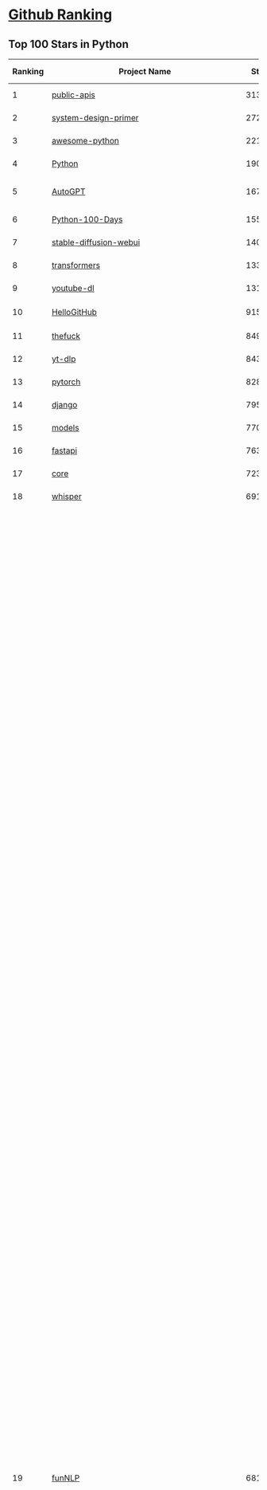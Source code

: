 [Github Ranking](../README.md)
==========

## Top 100 Stars in Python

| Ranking | Project Name | Stars | Forks | Language | Open Issues | Description | Last Commit |
| ------- | ------------ | ----- | ----- | -------- | ----------- | ----------- | ----------- |
| 1 | [public-apis](https://github.com/public-apis/public-apis) | 313997 | 33522 | Python | 25 | A collective list of free APIs | 2024-09-25T13:37:57Z |
| 2 | [system-design-primer](https://github.com/donnemartin/system-design-primer) | 272085 | 45870 | Python | 235 | Learn how to design large-scale systems. Prep for the system design interview.  Includes Anki flashcards. | 2024-08-07T10:09:11Z |
| 3 | [awesome-python](https://github.com/vinta/awesome-python) | 221044 | 24844 | Python | 0 | An opinionated list of awesome Python frameworks, libraries, software and resources. | 2024-08-11T17:10:18Z |
| 4 | [Python](https://github.com/TheAlgorithms/Python) | 190808 | 45099 | Python | 42 | All Algorithms implemented in Python | 2024-10-08T17:09:28Z |
| 5 | [AutoGPT](https://github.com/Significant-Gravitas/AutoGPT) | 167345 | 44206 | Python | 101 | AutoGPT is the vision of accessible AI for everyone, to use and to build on. Our mission is to provide the tools, so that you can focus on what matters. | 2024-10-10T02:59:27Z |
| 6 | [Python-100-Days](https://github.com/jackfrued/Python-100-Days) | 155527 | 52131 | Python | 532 | Python - 100天从新手到大师 | 2024-08-15T10:52:27Z |
| 7 | [stable-diffusion-webui](https://github.com/AUTOMATIC1111/stable-diffusion-webui) | 140875 | 26651 | Python | 2247 | Stable Diffusion web UI | 2024-10-08T22:50:39Z |
| 8 | [transformers](https://github.com/huggingface/transformers) | 133135 | 26581 | Python | 1011 | 🤗 Transformers: State-of-the-art Machine Learning for Pytorch, TensorFlow, and JAX. | 2024-10-09T21:51:19Z |
| 9 | [youtube-dl](https://github.com/ytdl-org/youtube-dl) | 131763 | 9978 | Python | 3703 | Command-line program to download videos from YouTube.com and other video sites | 2024-08-17T06:41:13Z |
| 10 | [HelloGitHub](https://github.com/521xueweihan/HelloGitHub) | 91574 | 9601 | Python | 145 | :octocat: 分享 GitHub 上有趣、入门级的开源项目。Share interesting, entry-level open source projects on GitHub. | 2024-09-28T06:51:48Z |
| 11 | [thefuck](https://github.com/nvbn/thefuck) | 84996 | 3428 | Python | 264 | Magnificent app which corrects your previous console command. | 2024-07-19T14:56:13Z |
| 12 | [yt-dlp](https://github.com/yt-dlp/yt-dlp) | 84381 | 6577 | Python | 1427 | A feature-rich command-line audio/video downloader | 2024-10-07T23:51:12Z |
| 13 | [pytorch](https://github.com/pytorch/pytorch) | 82806 | 22317 | Python | 13977 | Tensors and Dynamic neural networks in Python with strong GPU acceleration | 2024-10-10T03:01:33Z |
| 14 | [django](https://github.com/django/django) | 79556 | 31671 | Python | 0 | The Web framework for perfectionists with deadlines. | 2024-10-09T17:33:48Z |
| 15 | [models](https://github.com/tensorflow/models) | 77007 | 45785 | Python | 1066 | Models and examples built with TensorFlow | 2024-10-09T20:16:02Z |
| 16 | [fastapi](https://github.com/fastapi/fastapi) | 76390 | 6446 | Python | 45 | FastAPI framework, high performance, easy to learn, fast to code, ready for production | 2024-10-09T20:12:16Z |
| 17 | [core](https://github.com/home-assistant/core) | 72333 | 30273 | Python | 2322 | :house_with_garden: Open source home automation that puts local control and privacy first. | 2024-10-10T00:28:22Z |
| 18 | [whisper](https://github.com/openai/whisper) | 69165 | 8138 | Python | 0 | Robust Speech Recognition via Large-Scale Weak Supervision | 2024-09-30T18:21:19Z |
| 19 | [funNLP](https://github.com/fighting41love/funNLP) | 68155 | 14444 | Python | 25 | 中英文敏感词、语言检测、中外手机/电话归属地/运营商查询、名字推断性别、手机号抽取、身份证抽取、邮箱抽取、中日文人名库、中文缩写库、拆字词典、词汇情感值、停用词、反动词表、暴恐词表、繁简体转换、英文模拟中文发音、汪峰歌词生成器、职业名称词库、同义词库、反义词库、否定词库、汽车品牌词库、汽车零件词库、连续英文切割、各种中文词向量、公司名字大全、古诗词库、IT词库、财经词库、成语词库、地名词库、历史名人词库、诗词词库、医学词库、饮食词库、法律词库、汽车词库、动物词库、中文聊天语料、中文谣言数据、百度中文问答数据集、句子相似度匹配算法集合、bert资源、文本生成&摘要相关工具、cocoNLP信息抽取工具、国内电话号码正则匹配、清华大学XLORE:中英文跨语言百科知识图谱、清华大学人工智能技术系列报告、自然语言生成、NLU太难了系列、自动对联数据及机器人、用户名黑名单列表、罪名法务名词及分类模型、微信公众号语料、cs224n深度学习自然语言处理课程、中文手写汉字识别、中文自然语言处理 语料/数据集、变量命名神器、分词语料库+代码、任务型对话英文数据集、ASR 语音数据集 + 基于深度学习的中文语音识别系统、笑声检测器、Microsoft多语言数字/单位/如日期时间识别包、中华新华字典数据库及api(包括常用歇后语、成语、词语和汉字)、文档图谱自动生成、SpaCy 中文模型、Common Voice语音识别数据集新版、神经网络关系抽取、基于bert的命名实体识别、关键词(Keyphrase)抽取包pke、基于医疗领域知识图谱的问答系统、基于依存句法与语义角色标注的事件三元组抽取、依存句法分析4万句高质量标注数据、cnocr：用来做中文OCR的Python3包、中文人物关系知识图谱项目、中文nlp竞赛项目及代码汇总、中文字符数据、speech-aligner: 从“人声语音”及其“语言文本”产生音素级别时间对齐标注的工具、AmpliGraph: 知识图谱表示学习(Python)库：知识图谱概念链接预测、Scattertext 文本可视化(python)、语言/知识表示工具：BERT & ERNIE、中文对比英文自然语言处理NLP的区别综述、Synonyms中文近义词工具包、HarvestText领域自适应文本挖掘工具（新词发现-情感分析-实体链接等）、word2word：(Python)方便易用的多语言词-词对集：62种语言/3,564个多语言对、语音识别语料生成工具：从具有音频/字幕的在线视频创建自动语音识别(ASR)语料库、构建医疗实体识别的模型（包含词典和语料标注）、单文档非监督的关键词抽取、Kashgari中使用gpt-2语言模型、开源的金融投资数据提取工具、文本自动摘要库TextTeaser: 仅支持英文、人民日报语料处理工具集、一些关于自然语言的基本模型、基于14W歌曲知识库的问答尝试--功能包括歌词接龙and已知歌词找歌曲以及歌曲歌手歌词三角关系的问答、基于Siamese bilstm模型的相似句子判定模型并提供训练数据集和测试数据集、用Transformer编解码模型实现的根据Hacker News文章标题自动生成评论、用BERT进行序列标记和文本分类的模板代码、LitBank：NLP数据集——支持自然语言处理和计算人文学科任务的100部带标记英文小说语料、百度开源的基准信息抽取系统、虚假新闻数据集、Facebook: LAMA语言模型分析，提供Transformer-XL/BERT/ELMo/GPT预训练语言模型的统一访问接口、CommonsenseQA：面向常识的英文QA挑战、中文知识图谱资料、数据及工具、各大公司内部里大牛分享的技术文档 PDF 或者 PPT、自然语言生成SQL语句（英文）、中文NLP数据增强（EDA）工具、英文NLP数据增强工具 、基于医药知识图谱的智能问答系统、京东商品知识图谱、基于mongodb存储的军事领域知识图谱问答项目、基于远监督的中文关系抽取、语音情感分析、中文ULMFiT-情感分析-文本分类-语料及模型、一个拍照做题程序、世界各国大规模人名库、一个利用有趣中文语料库 qingyun 训练出来的中文聊天机器人、中文聊天机器人seqGAN、省市区镇行政区划数据带拼音标注、教育行业新闻语料库包含自动文摘功能、开放了对话机器人-知识图谱-语义理解-自然语言处理工具及数据、中文知识图谱：基于百度百科中文页面-抽取三元组信息-构建中文知识图谱、masr: 中文语音识别-提供预训练模型-高识别率、Python音频数据增广库、中文全词覆盖BERT及两份阅读理解数据、ConvLab：开源多域端到端对话系统平台、中文自然语言处理数据集、基于最新版本rasa搭建的对话系统、基于TensorFlow和BERT的管道式实体及关系抽取、一个小型的证券知识图谱/知识库、复盘所有NLP比赛的TOP方案、OpenCLaP：多领域开源中文预训练语言模型仓库、UER：基于不同语料+编码器+目标任务的中文预训练模型仓库、中文自然语言处理向量合集、基于金融-司法领域(兼有闲聊性质)的聊天机器人、g2pC：基于上下文的汉语读音自动标记模块、Zincbase 知识图谱构建工具包、诗歌质量评价/细粒度情感诗歌语料库、快速转化「中文数字」和「阿拉伯数字」、百度知道问答语料库、基于知识图谱的问答系统、jieba_fast 加速版的jieba、正则表达式教程、中文阅读理解数据集、基于BERT等最新语言模型的抽取式摘要提取、Python利用深度学习进行文本摘要的综合指南、知识图谱深度学习相关资料整理、维基大规模平行文本语料、StanfordNLP 0.2.0：纯Python版自然语言处理包、NeuralNLP-NeuralClassifier：腾讯开源深度学习文本分类工具、端到端的封闭域对话系统、中文命名实体识别：NeuroNER vs. BertNER、新闻事件线索抽取、2019年百度的三元组抽取比赛：“科学空间队”源码、基于依存句法的开放域文本知识三元组抽取和知识库构建、中文的GPT2训练代码、ML-NLP - 机器学习(Machine Learning)NLP面试中常考到的知识点和代码实现、nlp4han:中文自然语言处理工具集(断句/分词/词性标注/组块/句法分析/语义分析/NER/N元语法/HMM/代词消解/情感分析/拼写检查、XLM：Facebook的跨语言预训练语言模型、用基于BERT的微调和特征提取方法来进行知识图谱百度百科人物词条属性抽取、中文自然语言处理相关的开放任务-数据集-当前最佳结果、CoupletAI - 基于CNN+Bi-LSTM+Attention 的自动对对联系统、抽象知识图谱、MiningZhiDaoQACorpus - 580万百度知道问答数据挖掘项目、brat rapid annotation tool: 序列标注工具、大规模中文知识图谱数据：1.4亿实体、数据增强在机器翻译及其他nlp任务中的应用及效果、allennlp阅读理解:支持多种数据和模型、PDF表格数据提取工具 、 Graphbrain：AI开源软件库和科研工具，目的是促进自动意义提取和文本理解以及知识的探索和推断、简历自动筛选系统、基于命名实体识别的简历自动摘要、中文语言理解测评基准，包括代表性的数据集&基准模型&语料库&排行榜、树洞 OCR 文字识别 、从包含表格的扫描图片中识别表格和文字、语声迁移、Python口语自然语言处理工具集(英文)、 similarity：相似度计算工具包，java编写、海量中文预训练ALBERT模型 、Transformers 2.0 、基于大规模音频数据集Audioset的音频增强 、Poplar：网页版自然语言标注工具、图片文字去除，可用于漫画翻译 、186种语言的数字叫法库、Amazon发布基于知识的人-人开放领域对话数据集 、中文文本纠错模块代码、繁简体转换 、 Python实现的多种文本可读性评价指标、类似于人名/地名/组织机构名的命名体识别数据集 、东南大学《知识图谱》研究生课程(资料)、. 英文拼写检查库 、 wwsearch是企业微信后台自研的全文检索引擎、CHAMELEON：深度学习新闻推荐系统元架构 、 8篇论文梳理BERT相关模型进展与反思、DocSearch：免费文档搜索引擎、 LIDA：轻量交互式对话标注工具 、aili - the fastest in-memory index in the East 东半球最快并发索引 、知识图谱车音工作项目、自然语言生成资源大全 、中日韩分词库mecab的Python接口库、中文文本摘要/关键词提取、汉字字符特征提取器 (featurizer)，提取汉字的特征（发音特征、字形特征）用做深度学习的特征、中文生成任务基准测评 、中文缩写数据集、中文任务基准测评 - 代表性的数据集-基准(预训练)模型-语料库-baseline-工具包-排行榜、PySS3：面向可解释AI的SS3文本分类器机器可视化工具 、中文NLP数据集列表、COPE - 格律诗编辑程序、doccano：基于网页的开源协同多语言文本标注工具 、PreNLP：自然语言预处理库、简单的简历解析器，用来从简历中提取关键信息、用于中文闲聊的GPT2模型：GPT2-chitchat、基于检索聊天机器人多轮响应选择相关资源列表(Leaderboards、Datasets、Papers)、(Colab)抽象文本摘要实现集锦(教程 、词语拼音数据、高效模糊搜索工具、NLP数据增广资源集、微软对话机器人框架 、 GitHub Typo Corpus：大规模GitHub多语言拼写错误/语法错误数据集、TextCluster：短文本聚类预处理模块 Short text cluster、面向语音识别的中文文本规范化、BLINK：最先进的实体链接库、BertPunc：基于BERT的最先进标点修复模型、Tokenizer：快速、可定制的文本词条化库、中文语言理解测评基准，包括代表性的数据集、基准(预训练)模型、语料库、排行榜、spaCy 医学文本挖掘与信息提取 、 NLP任务示例项目代码集、 python拼写检查库、chatbot-list - 行业内关于智能客服、聊天机器人的应用和架构、算法分享和介绍、语音质量评价指标(MOSNet, BSSEval, STOI, PESQ, SRMR)、 用138GB语料训练的法文RoBERTa预训练语言模型 、BERT-NER-Pytorch：三种不同模式的BERT中文NER实验、无道词典 - 有道词典的命令行版本，支持英汉互查和在线查询、2019年NLP亮点回顾、 Chinese medical dialogue data 中文医疗对话数据集 、最好的汉字数字(中文数字)-阿拉伯数字转换工具、 基于百科知识库的中文词语多词义/义项获取与特定句子词语语义消歧、awesome-nlp-sentiment-analysis - 情感分析、情绪原因识别、评价对象和评价词抽取、LineFlow：面向所有深度学习框架的NLP数据高效加载器、中文医学NLP公开资源整理 、MedQuAD：(英文)医学问答数据集、将自然语言数字串解析转换为整数和浮点数、Transfer Learning in Natural Language Processing (NLP) 、面向语音识别的中文/英文发音辞典、Tokenizers：注重性能与多功能性的最先进分词器、CLUENER 细粒度命名实体识别 Fine Grained Named Entity Recognition、 基于BERT的中文命名实体识别、中文谣言数据库、NLP数据集/基准任务大列表、nlp相关的一些论文及代码, 包括主题模型、词向量(Word Embedding)、命名实体识别(NER)、文本分类(Text Classificatin)、文本生成(Text Generation)、文本相似性(Text Similarity)计算等，涉及到各种与nlp相关的算法，基于keras和tensorflow 、Python文本挖掘/NLP实战示例、 Blackstone：面向非结构化法律文本的spaCy pipeline和NLP模型通过同义词替换实现文本“变脸” 、中文 预训练 ELECTREA 模型: 基于对抗学习 pretrain Chinese Model 、albert-chinese-ner - 用预训练语言模型ALBERT做中文NER 、基于GPT2的特定主题文本生成/文本增广、开源预训练语言模型合集、多语言句向量包、编码、标记和实现：一种可控高效的文本生成方法、 英文脏话大列表 、attnvis：GPT2、BERT等transformer语言模型注意力交互可视化、CoVoST：Facebook发布的多语种语音-文本翻译语料库，包括11种语言(法语、德语、荷兰语、俄语、西班牙语、意大利语、土耳其语、波斯语、瑞典语、蒙古语和中文)的语音、文字转录及英文译文、Jiagu自然语言处理工具 - 以BiLSTM等模型为基础，提供知识图谱关系抽取 中文分词 词性标注 命名实体识别 情感分析 新词发现 关键词 文本摘要 文本聚类等功能、用unet实现对文档表格的自动检测，表格重建、NLP事件提取文献资源列表 、 金融领域自然语言处理研究资源大列表、CLUEDatasetSearch - 中英文NLP数据集：搜索所有中文NLP数据集，附常用英文NLP数据集 、medical_NER - 中文医学知识图谱命名实体识别 、(哈佛)讲因果推理的免费书、知识图谱相关学习资料/数据集/工具资源大列表、Forte：灵活强大的自然语言处理pipeline工具集 、Python字符串相似性算法库、PyLaia：面向手写文档分析的深度学习工具包、TextFooler：针对文本分类/推理的对抗文本生成模块、Haystack：灵活、强大的可扩展问答(QA)框架、中文关键短语抽取工具 | 2024-05-10T07:38:24Z |
| 20 | [flask](https://github.com/pallets/flask) | 67765 | 16183 | Python | 6 | The Python micro framework for building web applications. | 2024-09-01T16:04:17Z |
| 21 | [devops-exercises](https://github.com/bregman-arie/devops-exercises) | 66210 | 14784 | Python | 29 | Linux, Jenkins, AWS, SRE, Prometheus, Docker, Python, Ansible, Git, Kubernetes, Terraform, OpenStack, SQL, NoSQL, Azure, GCP, DNS, Elastic, Network, Virtualization. DevOps Interview Questions | 2024-08-31T08:15:03Z |
| 22 | [awesome-machine-learning](https://github.com/josephmisiti/awesome-machine-learning) | 65645 | 14602 | Python | 2 | A curated list of awesome Machine Learning frameworks, libraries and software. | 2024-08-07T17:16:24Z |
| 23 | [gpt_academic](https://github.com/binary-husky/gpt_academic) | 64650 | 7993 | Python | 341 | 为GPT/GLM等LLM大语言模型提供实用化交互接口，特别优化论文阅读/润色/写作体验，模块化设计，支持自定义快捷按钮&函数插件，支持Python和C++等项目剖析&自译解功能，PDF/LaTex论文翻译&总结功能，支持并行问询多种LLM模型，支持chatglm3等本地模型。接入通义千问, deepseekcoder, 讯飞星火, 文心一言, llama2, rwkv, claude2, moss等。 | 2024-10-07T05:20:55Z |
| 24 | [manim](https://github.com/3b1b/manim) | 63161 | 5851 | Python | 415 | Animation engine for explanatory math videos | 2024-10-04T15:16:07Z |
| 25 | [cpython](https://github.com/python/cpython) | 62850 | 30102 | Python | 7081 | The Python programming language | 2024-10-09T23:44:03Z |
| 26 | [ansible](https://github.com/ansible/ansible) | 62558 | 23855 | Python | 516 | Ansible is a radically simple IT automation platform that makes your applications and systems easier to deploy and maintain. Automate everything from code deployment to network configuration to cloud management, in a language that approaches plain English, using SSH, with no agents to install on remote systems. https://docs.ansible.com. | 2024-10-09T21:57:06Z |
| 27 | [d2l-zh](https://github.com/d2l-ai/d2l-zh) | 61960 | 10909 | Python | 0 | 《动手学深度学习》：面向中文读者、能运行、可讨论。中英文版被70多个国家的500多所大学用于教学。 | 2024-07-30T09:32:19Z |
| 28 | [keras](https://github.com/keras-team/keras) | 61848 | 19438 | Python | 237 | Deep Learning for humans | 2024-10-08T13:47:26Z |
| 29 | [PayloadsAllTheThings](https://github.com/swisskyrepo/PayloadsAllTheThings) | 60534 | 14550 | Python | 0 | A list of useful payloads and bypass for Web Application Security and Pentest/CTF | 2024-10-03T12:40:45Z |
| 30 | [gpt4free](https://github.com/xtekky/gpt4free) | 60274 | 13240 | Python | 20 | The official gpt4free repository \| various collection of powerful language models | 2024-10-03T11:21:41Z |
| 31 | [scikit-learn](https://github.com/scikit-learn/scikit-learn) | 59710 | 25319 | Python | 1555 | scikit-learn: machine learning in Python | 2024-10-09T20:25:55Z |
| 32 | [sherlock](https://github.com/sherlock-project/sherlock) | 59420 | 6815 | Python | 101 | Hunt down social media accounts by username across social networks | 2024-08-30T05:21:09Z |
| 33 | [screenshot-to-code](https://github.com/abi/screenshot-to-code) | 56485 | 6964 | Python | 57 | Drop in a screenshot and convert it to clean code (HTML/Tailwind/React/Vue) | 2024-09-26T14:56:18Z |
| 34 | [llama](https://github.com/meta-llama/llama) | 55927 | 9519 | Python | 333 | Inference code for Llama models | 2024-08-18T07:07:28Z |
| 35 | [localstack](https://github.com/localstack/localstack) | 55799 | 3974 | Python | 289 | 💻 A fully functional local AWS cloud stack. Develop and test your cloud & Serverless apps offline | 2024-10-09T17:15:04Z |
| 36 | [annotated_deep_learning_paper_implementations](https://github.com/labmlai/annotated_deep_learning_paper_implementations) | 54647 | 5640 | Python | 28 | 🧑‍🏫 60+ Implementations/tutorials of deep learning papers with side-by-side notes 📝; including transformers (original, xl, switch, feedback, vit, ...), optimizers (adam, adabelief, sophia, ...), gans(cyclegan, stylegan2, ...), 🎮 reinforcement learning (ppo, dqn), capsnet, distillation, ... 🧠 | 2024-08-24T09:18:59Z |
| 37 | [private-gpt](https://github.com/zylon-ai/private-gpt) | 53838 | 7238 | Python | 218 | Interact with your documents using the power of GPT, 100% privately, no data leaks | 2024-09-26T14:30:31Z |
| 38 | [face_recognition](https://github.com/ageitgey/face_recognition) | 53083 | 13458 | Python | 755 | The world's simplest facial recognition api for Python and the command line | 2024-08-21T06:22:36Z |
| 39 | [ComfyUI](https://github.com/comfyanonymous/ComfyUI) | 52741 | 5574 | Python | 1705 | The most powerful and modular diffusion model GUI, api and backend with a graph/nodes interface. | 2024-10-10T02:37:51Z |
| 40 | [scrapy](https://github.com/scrapy/scrapy) | 52681 | 10503 | Python | 449 | Scrapy, a fast high-level web crawling & scraping framework for Python. | 2024-10-08T11:39:49Z |
| 41 | [open-interpreter](https://github.com/OpenInterpreter/open-interpreter) | 52533 | 4634 | Python | 193 | A natural language interface for computers | 2024-09-26T07:13:34Z |
| 42 | [Real-Time-Voice-Cloning](https://github.com/CorentinJ/Real-Time-Voice-Cloning) | 52350 | 8754 | Python | 192 | Clone a voice in 5 seconds to generate arbitrary speech in real-time | 2024-08-14T19:54:03Z |
| 43 | [gpt-engineer](https://github.com/gpt-engineer-org/gpt-engineer) | 52147 | 6796 | Python | 12 | Platform to experiment with the AI Software Engineer. Terminal based. NOTE: Very different from https://gptengineer.app | 2024-09-12T13:16:33Z |
| 44 | [requests](https://github.com/psf/requests) | 52081 | 9312 | Python | 177 | A simple, yet elegant, HTTP library. | 2024-09-30T17:32:23Z |
| 45 | [faceswap](https://github.com/deepfakes/faceswap) | 52069 | 13189 | Python | 23 | Deepfakes Software For All | 2024-08-17T00:29:36Z |
| 46 | [you-get](https://github.com/soimort/you-get) | 50308 | 9415 | Python | 0 | :arrow_double_down: Dumb downloader that scrapes the web | 2024-08-19T20:29:59Z |
| 47 | [yolov5](https://github.com/ultralytics/yolov5) | 50095 | 16180 | Python | 123 | YOLOv5 🚀 in PyTorch > ONNX > CoreML > TFLite | 2024-10-05T12:27:47Z |
| 48 | [hackingtool](https://github.com/Z4nzu/hackingtool) | 50077 | 5383 | Python | 38 | ALL IN ONE Hacking Tool For Hackers | 2024-07-31T13:30:04Z |
| 49 | [openpilot](https://github.com/commaai/openpilot) | 49654 | 9028 | Python | 127 | openpilot is an operating system for robotics. Currently, it upgrades the driver assistance system in 275+ supported cars. | 2024-10-10T02:28:48Z |
| 50 | [grok-1](https://github.com/xai-org/grok-1) | 49472 | 8324 | Python | 72 | Grok open release | 2024-08-30T04:17:25Z |
| 51 | [rich](https://github.com/Textualize/rich) | 49122 | 1715 | Python | 164 | Rich is a Python library for rich text and beautiful formatting in the terminal. | 2024-10-04T11:51:48Z |
| 52 | [professional-programming](https://github.com/charlax/professional-programming) | 46540 | 3709 | Python | 4 | A collection of learning resources for curious software engineers | 2024-10-07T12:47:55Z |
| 53 | [big-list-of-naughty-strings](https://github.com/minimaxir/big-list-of-naughty-strings) | 46161 | 2127 | Python | 67 | The Big List of Naughty Strings is a list of strings which have a high probability of causing issues when used as user-input data. | 2024-04-18T03:26:59Z |
| 54 | [MetaGPT](https://github.com/geekan/MetaGPT) | 44141 | 5248 | Python | 197 | 🌟 The Multi-Agent Framework: First AI Software Company, Towards Natural Language Programming | 2024-09-29T07:38:02Z |
| 55 | [pandas](https://github.com/pandas-dev/pandas) | 43458 | 17867 | Python | 3518 | Flexible and powerful data analysis / manipulation library for Python, providing labeled data structures similar to R data.frame objects, statistical functions, and much more | 2024-10-09T19:37:07Z |
| 56 | [PaddleOCR](https://github.com/PaddlePaddle/PaddleOCR) | 43090 | 7724 | Python | 118 | Awesome multilingual OCR toolkits based on PaddlePaddle (practical ultra lightweight OCR system, support 80+ languages recognition, provide data annotation and synthesis tools, support training and deployment among server, mobile, embedded and IoT devices) | 2024-10-09T09:54:35Z |
| 57 | [30-Days-Of-Python](https://github.com/Asabeneh/30-Days-Of-Python) | 41855 | 7972 | Python | 67 | 30 days of Python programming challenge is a step-by-step guide to learn the Python programming language in 30 days. This challenge may take more than100 days, follow your own pace.  These videos may help too: https://www.youtube.com/channel/UC7PNRuno1rzYPb1xLa4yktw | 2024-10-09T08:43:32Z |
| 58 | [Fooocus](https://github.com/lllyasviel/Fooocus) | 40618 | 5675 | Python | 177 | Focus on prompting and generating | 2024-08-21T01:49:14Z |
| 59 | [ChatGLM-6B](https://github.com/THUDM/ChatGLM-6B) | 40487 | 5194 | Python | 548 | ChatGLM-6B: An Open Bilingual Dialogue Language Model \| 开源双语对话语言模型 | 2024-06-27T04:05:25Z |
| 60 | [python-patterns](https://github.com/faif/python-patterns) | 40304 | 6930 | Python | 10 | A collection of design patterns/idioms in Python | 2024-09-05T20:53:59Z |
| 61 | [text-generation-webui](https://github.com/oobabooga/text-generation-webui) | 39956 | 5241 | Python | 245 | A Gradio web UI for Large Language Models. | 2024-10-09T14:25:14Z |
| 62 | [ailearning](https://github.com/apachecn/ailearning) | 39249 | 11421 | Python | 3 | AiLearning：数据分析+机器学习实战+线性代数+PyTorch+NLTK+TF2 | 2024-03-04T02:15:13Z |
| 63 | [sentry](https://github.com/getsentry/sentry) | 38851 | 4167 | Python | 2698 | Developer-first error tracking and performance monitoring | 2024-10-10T02:36:24Z |
| 64 | [black](https://github.com/psf/black) | 38728 | 2428 | Python | 353 | The uncompromising Python code formatter | 2024-10-09T02:11:23Z |
| 65 | [ColossalAI](https://github.com/hpcaitech/ColossalAI) | 38713 | 4339 | Python | 391 | Making large AI models cheaper, faster and more accessible | 2024-10-09T02:22:14Z |
| 66 | [stablediffusion](https://github.com/Stability-AI/stablediffusion) | 38712 | 4997 | Python | 236 | High-Resolution Image Synthesis with Latent Diffusion Models | 2024-09-20T21:20:35Z |
| 67 | [cheat.sh](https://github.com/chubin/cheat.sh) | 38255 | 1781 | Python | 119 | the only cheat sheet you need | 2024-06-22T19:07:48Z |
| 68 | [Deep-Learning-Papers-Reading-Roadmap](https://github.com/floodsung/Deep-Learning-Papers-Reading-Roadmap) | 38026 | 7303 | Python | 49 | Deep Learning papers reading roadmap for anyone who are eager to learn this amazing tech! | 2022-11-27T13:18:32Z |
| 69 | [Deep-Live-Cam](https://github.com/hacksider/Deep-Live-Cam) | 38003 | 5448 | Python | 241 | real time face swap and one-click video deepfake with only a single image | 2024-10-09T16:17:00Z |
| 70 | [bert](https://github.com/google-research/bert) | 37982 | 9579 | Python | 790 | TensorFlow code and pre-trained models for BERT | 2024-07-23T23:39:41Z |
| 71 | [odoo](https://github.com/odoo/odoo) | 37963 | 24676 | Python | 2808 | Odoo. Open Source Apps To Grow Your Business. | 2024-10-10T02:54:17Z |
| 72 | [diagrams](https://github.com/mingrammer/diagrams) | 37407 | 2441 | Python | 309 | :art: Diagram as Code for prototyping cloud system architectures | 2024-10-09T16:44:03Z |
| 73 | [Open-Assistant](https://github.com/LAION-AI/Open-Assistant) | 36999 | 3226 | Python | 224 | OpenAssistant is a chat-based assistant that understands tasks, can interact with third-party systems, and retrieve information dynamically to do so. | 2024-08-17T01:55:35Z |
| 74 | [airflow](https://github.com/apache/airflow) | 36620 | 14175 | Python | 991 | Apache Airflow - A platform to programmatically author, schedule, and monitor workflows | 2024-10-09T22:02:42Z |
| 75 | [nanoGPT](https://github.com/karpathy/nanoGPT) | 36617 | 5768 | Python | 213 | The simplest, fastest repository for training/finetuning medium-sized GPTs. | 2024-08-19T10:49:32Z |
| 76 | [FastChat](https://github.com/lm-sys/FastChat) | 36616 | 4520 | Python | 767 | An open platform for training, serving, and evaluating large language models. Release repo for Vicuna and Chatbot Arena. | 2024-10-06T03:29:57Z |
| 77 | [interview_internal_reference](https://github.com/0voice/interview_internal_reference) | 36579 | 9436 | Python | 27 | 2023年最新总结，阿里，腾讯，百度，美团，头条等技术面试题目，以及答案，专家出题人分析汇总。 | 2024-05-20T12:04:02Z |
| 78 | [mitmproxy](https://github.com/mitmproxy/mitmproxy) | 36373 | 4005 | Python | 312 | An interactive TLS-capable intercepting HTTP proxy for penetration testers and software developers. | 2024-10-04T15:22:26Z |
| 79 | [quivr](https://github.com/QuivrHQ/quivr) | 36237 | 3525 | Python | 109 | Open-source RAG Framework for building GenAI Second Brains 🧠  Build productivity assistant (RAG) ⚡️🤖 Chat with your docs (PDF, CSV, ...)  & apps using Langchain, GPT 3.5 / 4 turbo, Private, Anthropic, VertexAI, Ollama, LLMs, Groq  that you can share with users !  Efficient retrieval augmented generation framework | 2024-10-09T14:16:20Z |
| 80 | [python-cheatsheet](https://github.com/gto76/python-cheatsheet) | 36198 | 6463 | Python | 5 | Comprehensive Python Cheatsheet | 2024-10-09T10:35:39Z |
| 81 | [llama_index](https://github.com/run-llama/llama_index) | 35952 | 5111 | Python | 551 | LlamaIndex is a data framework for your LLM applications | 2024-10-09T19:33:22Z |
| 82 | [wtfpython](https://github.com/satwikkansal/wtfpython) | 35702 | 2653 | Python | 72 | What the f*ck Python? 😱 | 2024-06-13T13:18:00Z |
| 83 | [GFPGAN](https://github.com/TencentARC/GFPGAN) | 35666 | 5907 | Python | 346 | GFPGAN aims at developing Practical Algorithms for Real-world Face Restoration. | 2024-07-26T18:44:02Z |
| 84 | [DragGAN](https://github.com/XingangPan/DragGAN) | 35654 | 3449 | Python | 142 | Official Code for DragGAN (SIGGRAPH 2023) | 2024-05-18T17:51:40Z |
| 85 | [MockingBird](https://github.com/babysor/MockingBird) | 35063 | 5195 | Python | 465 | 🚀AI拟声: 5秒内克隆您的声音并生成任意语音内容 Clone a voice in 5 seconds to generate arbitrary speech in real-time | 2024-08-29T09:52:56Z |
| 86 | [DeepSpeed](https://github.com/microsoft/DeepSpeed) | 35021 | 4059 | Python | 983 | DeepSpeed is a deep learning optimization library that makes distributed training and inference easy, efficient, and effective. | 2024-10-10T02:59:42Z |
| 87 | [streamlit](https://github.com/streamlit/streamlit) | 35019 | 3030 | Python | 922 | Streamlit — A faster way to build and share data apps. | 2024-10-10T00:16:44Z |
| 88 | [gym](https://github.com/openai/gym) | 34612 | 8598 | Python | 103 | A toolkit for developing and comparing reinforcement learning algorithms. | 2024-05-02T16:09:06Z |
| 89 | [TaskMatrix](https://github.com/chenfei-wu/TaskMatrix) | 34521 | 3315 | Python | 218 | None | 2024-01-06T02:41:20Z |
| 90 | [TTS](https://github.com/coqui-ai/TTS) | 34475 | 4175 | Python | 79 | 🐸💬 - a deep learning toolkit for Text-to-Speech, battle-tested in research and production | 2024-08-16T12:07:14Z |
| 91 | [12306](https://github.com/testerSunshine/12306) | 33848 | 9809 | Python | 225 | 12306智能刷票，订票 | 2023-04-02T03:19:43Z |
| 92 | [GPT-SoVITS](https://github.com/RVC-Boss/GPT-SoVITS) | 33806 | 3875 | Python | 561 | 1 min voice data can also be used to train a good TTS model! (few shot voice cloning) | 2024-10-02T14:47:07Z |
| 93 | [WeChatMsg](https://github.com/LC044/WeChatMsg) | 33734 | 3535 | Python | 57 | 提取微信聊天记录，将其导出成HTML、Word、Excel文档永久保存，对聊天记录进行分析生成年度聊天报告，用聊天数据训练专属于个人的AI聊天助手 | 2024-09-23T14:08:08Z |
| 94 | [HanLP](https://github.com/hankcs/HanLP) | 33651 | 10052 | Python | 9 | 中文分词 词性标注 命名实体识别 依存句法分析 成分句法分析 语义依存分析 语义角色标注 指代消解 风格转换 语义相似度 新词发现 关键词短语提取 自动摘要 文本分类聚类 拼音简繁转换 自然语言处理 | 2024-10-08T09:02:30Z |
| 95 | [cli](https://github.com/httpie/cli) | 33602 | 3674 | Python | 163 | 🥧 HTTPie CLI  — modern, user-friendly command-line HTTP client for the API era. JSON support, colors, sessions, downloads, plugins & more. | 2024-08-21T02:27:13Z |
| 96 | [shadowsocks](https://github.com/shadowsocks/shadowsocks) | 33579 | 18608 | Python | 0 | None | 2024-04-01T09:07:32Z |
| 97 | [ray](https://github.com/ray-project/ray) | 33353 | 5649 | Python | 3542 | Ray is a unified framework for scaling AI and Python applications. Ray consists of a core distributed runtime and a set of AI Libraries for accelerating ML workloads. | 2024-10-09T22:25:04Z |
| 98 | [jieba](https://github.com/fxsjy/jieba) | 33173 | 6722 | Python | 624 | 结巴中文分词 | 2024-08-21T09:23:45Z |
| 99 | [XX-Net](https://github.com/XX-net/XX-Net) | 33031 | 7694 | Python | 7893 | A proxy tool to bypass GFW. | 2024-06-11T04:53:12Z |
| 100 | [OpenHands](https://github.com/All-Hands-AI/OpenHands) | 32824 | 3757 | Python | 120 | 🙌 OpenHands: Code Less, Make More | 2024-10-10T02:56:32Z |


